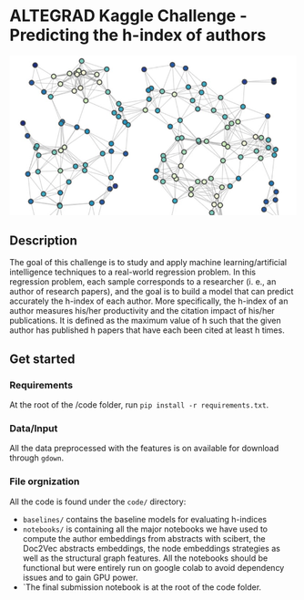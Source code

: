 # ALTEGRAD Kaggle Challenge - Predicting the h-index of authors

![](./graph_nlp.png)

## Description

The goal of this challenge is to study and apply machine learning/artificial intelligence techniques to
a real-world regression problem. In this regression problem, each sample corresponds to a researcher
(i. e., an author of research papers), and the goal is to build a model that can predict accurately the
h-index of each author. More specifically, the h-index of an author measures his/her productivity and
the citation impact of his/her publications. It is defined as the maximum value of h such that the
given author has published h papers that have each been cited at least h times.

## Get started

### Requirements

At the root of the /code folder, run `pip install -r requirements.txt`.

### Data/Input

All the data preprocessed with the features is on available for download through `gdown`.

### File orgnization

All the code is found under the `code/` directory:

- `baselines/` contains the baseline models for evaluating h-indices
- `notebooks/` is containing all the major notebooks we have used to compute the author embeddings from abstracts with scibert, the Doc2Vec abstracts embeddings, the node embeddings strategies as well as the structural graph features. All the notebooks should be functional but were entirely run on google colab to avoid dependency issues and to gain GPU power.
- `The final submission notebook is at the root of the code folder.
